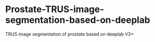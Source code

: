 # Prostate-TRUS-image-segmentation-based-on-deeplab
TRUS image segmentation of prostate based on deeplab V3+
